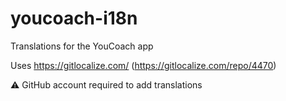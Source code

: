 # youcoach-i18n
Translations for the YouCoach app

Uses https://gitlocalize.com/ (https://gitlocalize.com/repo/4470)

:warning: GitHub account required to add translations
